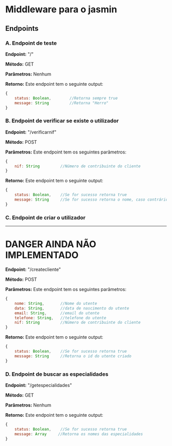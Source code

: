 # Middleware para o jasmin

## Endpoints

### A. Endpoint de teste
__Endpoint:__ "/"

__Método:__ GET

__Parâmetros:__ Nenhum

__Retorno:__ Este endpoint tem o seguinte output:

```JavaScript
{
    status: Boolean,        //Retorna sempre true
    message: String         //Retorna "Herro"
}
```

### B. Endpoint de verificar se existe o utilizador
__Endpoint:__ "/verificarnif"

__Método:__ POST

__Parâmetros:__ Este endpoint tem os seguintes parâmetros:
```JavaScript
{
    nif: String         //Número de contribuinte do cliente
}
```

__Retorno:__ Este endpoint tem o seguinte output:
```JavaScript
{
    status: Boolean,    //Se for sucesso retorna true
    message: String     //Se for sucesso retorna o nome, caso contrário retorna uma mensagem de erro
}
```

### C. Endpoint de criar o utilizador

---------------------------------------
# DANGER AINDA NÃO IMPLEMENTADO

__Endpoint:__ "/createcliente"

__Método:__ POST

__Parâmetros:__ Este endpoint tem os seguintes parâmetros:
```JavaScript
{
    nome: String,       //Nome do utente
    data: String,       //data de nascimento do utente
    email: String,      //email do utente
    telefone: String,   //telefone do utente
    nif: String         //Número de contribuinte do cliente
}
```

__Retorno:__ Este endpoint tem o seguinte output:
```JavaScript
{
    status: Boolean,    //Se for sucesso retorna true
    message: String     //Retorna o id do utente criado
}
```

### D. Endpoint de buscar as especialidades

__Endpoint:__ "/getespecialidades"

__Método:__ GET

__Parâmetros:__ Nenhum

__Retorno:__ Este endpoint tem o seguinte output:
```JavaScript
{
    status: Boolean,    //Se for sucesso retorna true
    message: Array     //Retorna os nomes das especialidades
}
```


